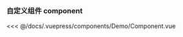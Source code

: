 ### 自定义组件 component

<template>
  <Demo-Component />
</template>

<<< @/docs/.vuepress/components/Demo/Component.vue

